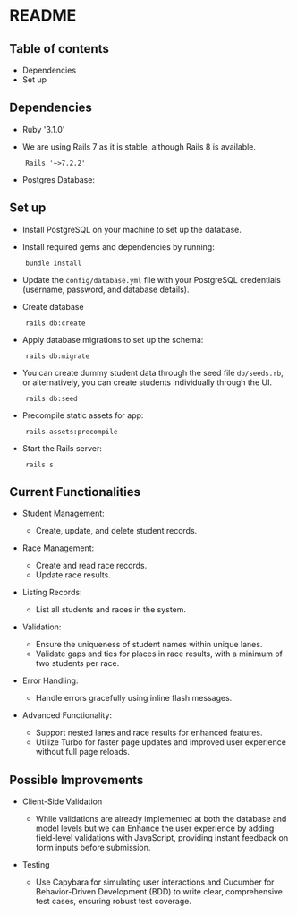 # README

## Table of contents

* Dependencies
* Set up

## Dependencies

* Ruby '3.1.0'

* We are using Rails 7 as it is stable, although Rails 8 is available.
```
    Rails '~>7.2.2'
```

* Postgres Database:

## Set up

* Install PostgreSQL on your machine to set up the database.


* Install required gems and dependencies by running:
```
    bundle install
```

* Update the `config/database.yml` file with your PostgreSQL credentials (username, password, and database details).

* Create database
```
    rails db:create
```

* Apply database migrations to set up the schema:
```
    rails db:migrate
```

* You can create dummy student data through the seed file `db/seeds.rb`, or alternatively, you can create students individually through the UI.
```
    rails db:seed
```

* Precompile static assets for app:
```
    rails assets:precompile
```

* Start the Rails server:
```
    rails s
```

## Current Functionalities

* Student Management:
  - Create, update, and delete student records.

* Race Management:
  - Create and read race records.
  - Update race results.

* Listing Records:
  - List all students and races in the system.

* Validation:
  - Ensure the uniqueness of student names within unique lanes.
  - Validate gaps and ties for places in race results, with a minimum of two students per race.

* Error Handling:
  - Handle errors gracefully using inline flash messages.

* Advanced Functionality:
  - Support nested lanes and race results for enhanced features.
  - Utilize Turbo for faster page updates and improved user experience without full page reloads.

## Possible Improvements

* Client-Side Validation
  - While validations are already implemented at both the database and model levels but we can Enhance the user experience by adding field-level validations with JavaScript, providing instant feedback on form inputs before submission.

* Testing
  - Use Capybara for simulating user interactions and Cucumber for Behavior-Driven Development (BDD) to write clear, comprehensive test cases, ensuring robust test coverage.
